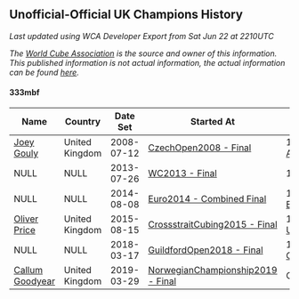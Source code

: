 ## Unofficial-Official UK Champions History

*Last updated using WCA Developer Export from Sat Jun 22 at 2210UTC*

*The [World Cube Association](https://www.worldcubeassociation.org) is the source and owner of this information. This published information is not actual information, the actual information can be found [here](https://www.worldcubeassociation.org/results).*

#### 333mbf

|Name|Country|Date Set|Started At|Ended At|Days Held|  
|--|--|--|--|--|--|  
|[Joey Gouly](https://www.worldcubeassociation.org/persons/2007GOUL01)|United Kingdom|2008-07-12|[CzechOpen2008 - Final](https://www.worldcubeassociation.org/competitions/CzechOpen2008/results/all#e333mbf_f)|1 year after [AachenSummer2012](https://www.worldcubeassociation.org/competitions/AachenSummer2012/results/all#e333mbf_f)|1807|  
|NULL|NULL|2013-07-26|[WC2013 - Final](https://www.worldcubeassociation.org/competitions/WC2013/results/all#e333mbf_f)|1 year after [WC2013](https://www.worldcubeassociation.org/competitions/WC2013/results/all#e333mbf_f)|365|  
|NULL|NULL|2014-08-08|[Euro2014 - Combined Final](https://www.worldcubeassociation.org/competitions/Euro2014/results/all#e333mbf_c)|1 year after [Euro2014](https://www.worldcubeassociation.org/competitions/Euro2014/results/all#e333mbf_c)|365|  
|[Oliver Price](https://www.worldcubeassociation.org/persons/2014PRIC01)|United Kingdom|2015-08-15|[CrossstraitCubing2015 - Final](https://www.worldcubeassociation.org/competitions/CrossstraitCubing2015/results/all#e333mbf_f)|1 year after [UMassODSFall2016](https://www.worldcubeassociation.org/competitions/UMassODSFall2016/results/all#e333mbf_f)|847|  
|NULL|NULL|2018-03-17|[GuildfordOpen2018 - Final](https://www.worldcubeassociation.org/competitions/GuildfordOpen2018/results/all#e333mbf_f)|1 year after [GuildfordOpen2018](https://www.worldcubeassociation.org/competitions/GuildfordOpen2018/results/all#e333mbf_f)|365|  
|[Callum Goodyear](https://www.worldcubeassociation.org/persons/2012GOOD02)|United Kingdom|2019-03-29|[NorwegianChampionship2019 - Final](https://www.worldcubeassociation.org/competitions/NorwegianChampionship2019/results/all#e333mbf_f)|Ongoing|84|  
